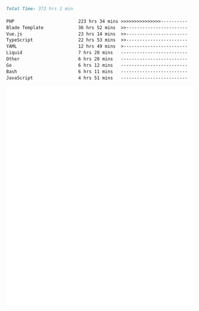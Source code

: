 <!--START_SECTION:waka-->

```markdown
Total Time: 372 hrs 1 min

PHP                        223 hrs 34 mins >>>>>>>>>>>>>>>----------   59.09 %
Blade Template             36 hrs 52 mins  >>-----------------------   09.74 %
Vue.js                     23 hrs 14 mins  >>-----------------------   06.14 %
TypeScript                 22 hrs 53 mins  >>-----------------------   06.05 %
YAML                       12 hrs 49 mins  >------------------------   03.39 %
Liquid                     7 hrs 20 mins   -------------------------   01.94 %
Other                      6 hrs 20 mins   -------------------------   01.67 %
Go                         6 hrs 12 mins   -------------------------   01.64 %
Bash                       6 hrs 11 mins   -------------------------   01.64 %
JavaScript                 4 hrs 51 mins   -------------------------   01.28 %
```

<!--END_SECTION:waka-->
<p align="center">
    <img src="https://raw.githubusercontent.com/rjp2525/rjp2525/output/generated/overview.svg">
    <img src="https://raw.githubusercontent.com/rjp2525/rjp2525/output/generated/languages.svg">
</p>
